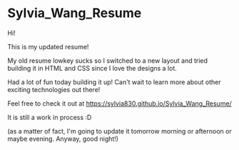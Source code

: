 # Sylvia_Wang_Resume
Hi! 

This is my updated resume! 

My old resume lowkey sucks so I switched to a new layout and tried building it in HTML and CSS since I love the designs a lot. 

Had a lot of fun today building it up! Can't wait to learn more about other exciting technologies out there!

Feel free to check it out at https://sylvia830.github.io/Sylvia_Wang_Resume/

It is still a work in process :D 

(as a matter of fact, I'm going to update it tomorrow morning or afternoon or maybe evening. Anyway, good night!)
